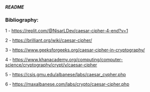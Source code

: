 ##### README


### Bibliography:

1 - https://replit.com/@NisarLDev/caesar-cipher-4-end?v=1


2 - https://brilliant.org/wiki/caesar-cipher/

3 - https://www.geeksforgeeks.org/caesar-cipher-in-cryptography/

4 - https://www.khanacademy.org/computing/computer-science/cryptography/crypt/v/caesar-cipher

5 - https://csis.gmu.edu/albanese/labs/caesar_cypher.php

6 - https://maxalbanese.com/labs/crypto/caesar-cipher.php
